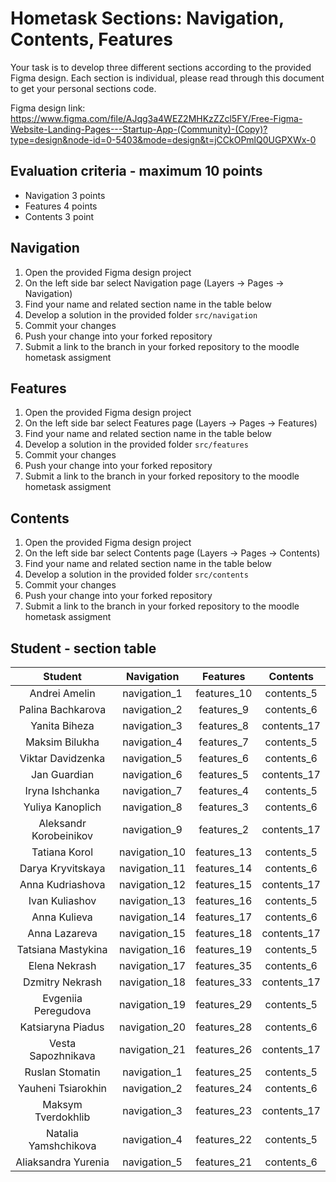 # Hometask Sections: Navigation, Contents, Features

Your task is to develop three different sections according to the provided Figma design. Each section is individual, please read through this document to get your personal sections code.

Figma design link: https://www.figma.com/file/AJqg3a4WEZ2MHKzZZcl5FY/Free-Figma-Website-Landing-Pages---Startup-App-(Community)-(Copy)?type=design&node-id=0-5403&mode=design&t=jCCkOPmlQ0UGPXWx-0

## Evaluation criteria - maximum 10 points

- Navigation 3 points
- Features 4 points
- Contents 3 point

## Navigation

1. Open the provided Figma design project
2. On the left side bar select Navigation page (Layers -> Pages -> Navigation)
3. Find your name and related section name in the table below
4. Develop a solution in the provided folder `src/navigation`
5. Commit your changes
6. Push your change into your forked repository
7. Submit a link to the branch in your forked repository to the moodle hometask assigment

## Features

1. Open the provided Figma design project
2. On the left side bar select Features page (Layers -> Pages -> Features)
3. Find your name and related section name in the table below
4. Develop a solution in the provided folder `src/features`
5. Commit your changes
6. Push your change into your forked repository
7. Submit a link to the branch in your forked repository to the moodle hometask assigment

## Contents

1. Open the provided Figma design project
2. On the left side bar select Contents page (Layers -> Pages -> Contents)
3. Find your name and related section name in the table below
4. Develop a solution in the provided folder `src/contents`
5. Commit your changes
6. Push your change into your forked repository
7. Submit a link to the branch in your forked repository to the moodle hometask assigment

## Student - section table

|        Student         |  Navigation   |  Features   |  Contents   |
| :--------------------: | :-----------: | :---------: | :---------: |
|     Andrei Amelin      | navigation_1  | features_10 | contents_5  |
|   Palina Bachkarova    | navigation_2  | features_9  | contents_6  |
|     Yanita Biheza      | navigation_3  | features_8  | contents_17 |
|    Maksim Bilukha      | navigation_4  | features_7  | contents_5  |
|   Viktar Davidzenka    | navigation_5  | features_6  | contents_6  |
|      Jan Guardian      | navigation_6  | features_5  | contents_17 |
|    Iryna Ishchanka     | navigation_7  | features_4  | contents_5  |
|    Yuliya Kanoplich    | navigation_8  | features_3  | contents_6  |
| Aleksandr Korobeinikov | navigation_9  | features_2  | contents_17 |
|     Tatiana Korol      | navigation_10 | features_13 | contents_5  |
|   Darya Kryvitskaya    | navigation_11 | features_14 | contents_6  |
|    Anna Kudriashova    | navigation_12 | features_15 | contents_17 |
|     Ivan Kuliashov     | navigation_13 | features_16 | contents_5  |
|      Anna Kulieva      | navigation_14 | features_17 | contents_6  |
|     Anna Lazareva      | navigation_15 | features_18 | contents_17 |
|   Tatsiana Mastykina   | navigation_16 | features_19 | contents_5  |
|     Elena Nekrash      | navigation_17 | features_35 | contents_6  |
|    Dzmitry Nekrash     | navigation_18 | features_33 | contents_17 |
|  Evgeniia Peregudova   | navigation_19 | features_29 | contents_5  |
|   Katsiaryna Piadus    | navigation_20 | features_28 | contents_6  |
|   Vesta Sapozhnikava   | navigation_21 | features_26 | contents_17 |
|    Ruslan Stomatin     | navigation_1  | features_25 | contents_5  |
|   Yauheni Tsiarokhin   | navigation_2  | features_24 | contents_6  |
|   Maksym Tverdokhlib   | navigation_3  | features_23 | contents_17 |
|  Natalia Yamshchikova  | navigation_4  | features_22 | contents_5  |
|  Aliaksandra Yurenia   | navigation_5  | features_21 | contents_6  |
